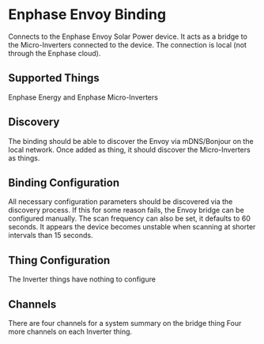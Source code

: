 # Enphase Envoy Binding

Connects to the Enphase Envoy Solar Power device. It acts as a bridge to the Micro-Inverters connected to the device. The connection is local (not through the Enphase cloud).

## Supported Things

Enphase Energy and Enphase Micro-Inverters

## Discovery

The binding should be able to discover the Envoy via mDNS/Bonjour on the local network. Once added as thing, it should discover the Micro-Inverters as things.

## Binding Configuration

All necessary configuration parameters should be discovered via the discovery process. If this for some reason fails, the Envoy bridge can be configured manually. The scan frequency can also be set, it defaults to 60 seconds. It appears the device becomes unstable when scanning at shorter intervals than 15 seconds.

## Thing Configuration

The Inverter things have nothing to configure

## Channels

There are four channels for a system summary on the bridge thing
Four more channels on each Inverter thing.

